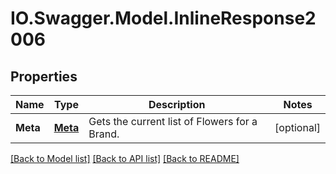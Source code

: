 # IO.Swagger.Model.InlineResponse2006
## Properties

Name | Type | Description | Notes
------------ | ------------- | ------------- | -------------
**Meta** | [**Meta**](Meta.md) | Gets the current list of Flowers for a Brand. | [optional] 

[[Back to Model list]](../README.md#documentation-for-models) [[Back to API list]](../README.md#documentation-for-api-endpoints) [[Back to README]](../README.md)

